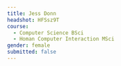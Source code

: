 ```yaml
---
title: Jess Donn
headshot: HFSsz9T
course:
  - Computer Science BSci
  - Homan Computer Interaction MSci
gender: female
submitted: false
---
```

